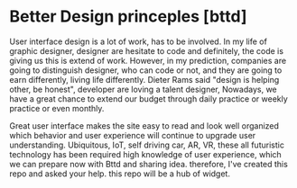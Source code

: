 # Better Design princeples [bttd]

User interface design is a lot of work, has to be involved. In my life of graphic designer, designer are hesitate to code and definitely, the code is giving us this is extend of work. However, in my prediction, companies are going to distinguish designer, who can code or not, and they are going to earn differently, living life differently. Dieter Rams said "design is helping other, be honest", developer are loving a talent designer, Nowadays, we have a great chance to extend our budget through daily practice or weekly practice or even monthly.

Great user interface makes the site easy to read and look well organized which behavior and user experience will continue to upgrade user understanding. Ubiquitous, IoT, self driving car, AR, VR, these all futuristic technology has been required high knowledge of user experience, which we can prepare now with Bttd and sharing idea. therefore, I've created this repo and asked your help. this repo will be a hub of widget.


